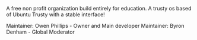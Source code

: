 A free non profit organization build entirely for education.
A trusty os based of Ubuntu Trusty with a stable interface!

Maintainer: Owen Phillips - Owner and Main developer
Maintainer: Byron Denham - Global Moderator
